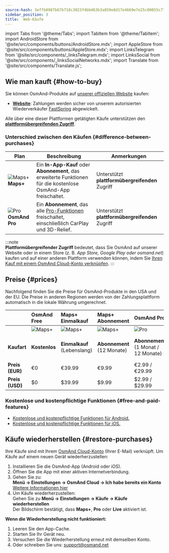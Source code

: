 ```yaml
---
source-hash: 3effb8987b67b718c3023f4bbd63b3a859e8d17e4669e7e25c80055c77e5e131
sidebar_position: 3
title:  Web-Käufe
---
```

import Tabs from '@theme/Tabs';
import TabItem from '@theme/TabItem';
import AndroidStore from '@site/src/components/buttons/AndroidStore.mdx';
import AppleStore from '@site/src/components/buttons/AppleStore.mdx';
import LinksTelegram from '@site/src/components/_linksTelegram.mdx';
import LinksSocial from '@site/src/components/_linksSocialNetworks.mdx';
import Translate from '@site/src/components/Translate.js';



## Wie man kauft {#how-to-buy}

Sie können OsmAnd-Produkte auf [unserer offiziellen Website](https://osmand.net/pricing) kaufen:

- [**Website**](https://osmand.net/pricing): Zahlungen werden sicher von unserem autorisierten Wiederverkäufer [FastSpring](https://fastspring.com/) abgewickelt.  

Alle über eine dieser Plattformen getätigten Käufe unterstützen den [**plattformübergreifenden Zugriff**](./cross.md).


### Unterschied zwischen den Käufen {#difference-between-purchases}

| Plan | Beschreibung | Anmerkungen |
|------------|------------|------------|
| ![Maps+](@site/static/img/svg/osmand_maps_plus.svg) **Maps+** | Ein **In-App-Kauf** oder **Abonnement**, das erweiterte Funktionen für die kostenlose OsmAnd-App freischaltet. | Unterstützt **plattformübergreifenden** Zugriff |
| ![Pro](@site/static/img/svg/pro_icon.svg) **OsmAnd Pro** | Ein **Abonnement**, das alle [Pro-Funktionen](#free-and-paid-features) freischaltet, einschließlich CarPlay und 3D-Relief. | Unterstützt **plattformübergreifenden** Zugriff |

:::note  
**Plattformübergreifender Zugriff** bedeutet, dass Sie OsmAnd auf unserer Website oder in einem Store (z. B. *App Store, Google Play oder osmand.net*) kaufen und auf einer anderen Plattform verwenden können, indem Sie [Ihren Kauf mit einem OsmAnd Cloud-Konto verknüpfen](../personal/osmand-cloud.md#cross-platform).
:::

## Preise {#prices}

Nachfolgend finden Sie die Preise für OsmAnd-Produkte in den USA und der EU. Die Preise in anderen Regionen werden von der Zahlungsplattform automatisch in die lokale Währung umgerechnet.


<!--

:::danger September Sale prices

*[Hurry up!](https://osmand.net/pricing) This offer is only available until* **September 14 (23:00 CET)**.

:::



|    | OsmAnd Free   | **Maps+** One-Time | **Maps+** Subscription | **OsmAnd Pro** |**OsmAnd XV** |
| :------------- | :------------- | :----------------------- | :------------------- | :----------- |:----------- |
|  | ![Maps+](@site/static/img/svg/osmand_maps.svg) | ![Maps+](@site/static/img/svg/osmand_maps_plus.svg) | ![Maps+](@site/static/img/svg/osmand_maps_plus.svg) | ![Pro](@site/static/img/svg/pro_icon.svg) |![XV](@site/static/img/svg/osmand_xv.svg) |
| **Purchase Type** | **Free** | **One-Time Purchase** (Lifetime) | **Subscription** (12 Months) | **Subscription** (1 Month / 12 Months) |**One-Time Purchase** (15 Years Pro / Maps+ Lifetime) |
| **Price (EUR)** | €0 | <s>€39.99</s> **€19.99** | <s>€9.99</s> **€4.99** | €2.99 / <s>€29.99</s> **€14.99** |<s>€450</s> **€299.00**   |
| **Price (USD)** | $0 | <s>$39.99</s> **$19.99** | <s>$9.99</s> **$4.99** | $2.99 / <s>$29.99</s> **$14.99**|<s>$450</s> **$299.00**   |

:::note 
By purchasing a subscription through our [website](https://osmand.net/pricing) at a discounted rate,  
you receive a 2-year discounted plan.  
Starting from the third year, the full price will apply.
:::

-->


|    | OsmAnd Free   | **Maps+** Einmalkauf | **Maps+** Abonnement | **OsmAnd Pro** |**OsmAnd XV** |
| :------------- | :------------- | :----------------------- | :------------------- | :----------- |:----------- |
|  | ![Maps+](@site/static/img/svg/osmand_maps.svg) | ![Maps+](@site/static/img/svg/osmand_maps_plus.svg) | ![Maps+](@site/static/img/svg/osmand_maps_plus.svg) | ![Pro](@site/static/img/svg/pro_icon.svg) |![XV](@site/static/img/svg/osmand_xv.svg) |
| **Kaufart** | **Kostenlos** | **Einmalkauf** (Lebenslang) | **Abonnement** (12 Monate) | **Abonnement** (1 Monat / 12 Monate) |**Einmalkauf** (15 Jahre Pro / Maps+ Lebenslang) |
| **Preis (EUR)** | €0 | €39.99  | €9.99   | €2.99 / €29.99   |<s>€450</s> €299.00   |
| **Preis (USD)** | $0 | $39.99  | $9.99   | $2.99 / $29.99   |<s>$450</s> $299.00   |



### Kostenlose und kostenpflichtige Funktionen {#free-and-paid-features}

- [Kostenlose und kostenpflichtige Funktionen für Android.](./android.md#free-and-paid-features)
- [Kostenlose und kostenpflichtige Funktionen für iOS.](./ios.md#free-and-paid-features)



## Käufe wiederherstellen {#restore-purchases}

Ihre Käufe sind mit Ihrem [OsmAnd Cloud-Konto](../personal/osmand-cloud.md#login) (Ihrer E-Mail) verknüpft. Um Käufe auf einem neuen Gerät wiederherzustellen:

1. Installieren Sie die OsmAnd-App (Android oder iOS).
2. Öffnen Sie die App mit einer aktiven Internetverbindung.
3. Gehen Sie zu:  
   **Menü → Einstellungen → OsmAnd Cloud → Ich habe bereits ein Konto**  
   [Weitere Informationen hier](../personal/osmand-cloud.md#login)
4. Um Käufe wiederherzustellen:  
   Gehen Sie zu **Menü → Einstellungen → Käufe → Käufe wiederherstellen**  
   Der Bildschirm bestätigt, dass **Maps+**, **Pro** oder **Live** aktiviert ist.

**Wenn die Wiederherstellung nicht funktioniert:**

1. Leeren Sie den App-Cache.
2. Starten Sie Ihr Gerät neu.
3. Versuchen Sie die Wiederherstellung erneut mit demselben Konto.
4. Oder schreiben Sie uns: support@osmand.net